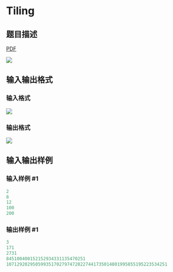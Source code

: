 # Tiling

## 题目描述

[problemUrl]: https://uva.onlinejudge.org/index.php?option=com_onlinejudge&Itemid=8&category=15&page=show_problem&problem=1300

[PDF](https://uva.onlinejudge.org/external/103/p10359.pdf)

![](https://cdn.luogu.com.cn/upload/vjudge_pic/UVA10359/c7428324c83f2f2a32565e9cb9de7f4a9dd6d8c6.png)

## 输入输出格式

### 输入格式

![](https://cdn.luogu.com.cn/upload/vjudge_pic/UVA10359/5f7d6b3b875b531dbf04d2935d796899bac60e80.png)

### 输出格式

![](https://cdn.luogu.com.cn/upload/vjudge_pic/UVA10359/a48066612c927701f185de27df3bc0182f5c2d17.png)

## 输入输出样例

### 输入样例 #1

```cpp
2
8
12
100
200
```


### 输出样例 #1

```cpp
3
171
2731
845100400152152934331135470251
1071292029505993517027974728227441735014801995855195223534251
```


